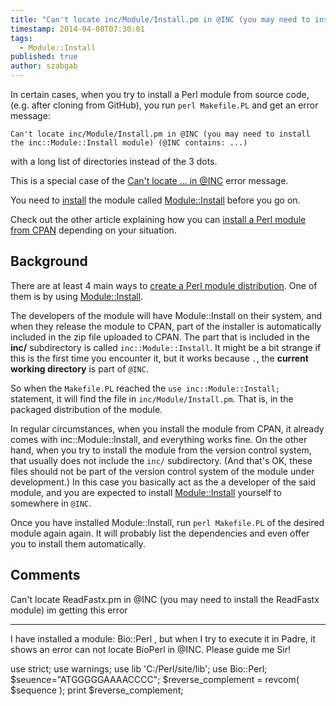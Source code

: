 ```yaml
---
title: "Can't locate inc/Module/Install.pm in @INC (you may need to install the inc::Module::Install module) (@INC contains: ...)"
timestamp: 2014-04-08T07:30:01
tags:
  - Module::Install
published: true
author: szabgab
---
```



In certain cases, when you try to install a Perl module from source code, (e.g. after cloning from GitHub),
you run `perl Makefile.PL` and get an error message:

```
Can't locate inc/Module/Install.pm in @INC (you may need to install the inc::Module::Install module) (@INC contains: ...)
```
with a long list of directories instead of the 3 dots.


This is a special case of the [Can't locate ... in @INC](/cant-locate-in-inc) error message.

You need to [install](/how-to-install-a-perl-module-from-cpan) the module called
[Module::Install](https://metacpan.org/pod/Module::Install) before you go on.

Check out the other article explaining how you can [install a Perl module from CPAN](/how-to-install-a-perl-module-from-cpan)
depending on your situation.


## Background

There are at least 4 main ways to [create a Perl module distribution](/minimal-requirement-to-build-a-sane-cpan-package).
One of them is by using [Module::Install](https://metacpan.org/pod/Module::Install).

The developers of the module will have Module::Install on their system, and when they release the module to CPAN,
part of the installer is automatically included in the zip file uploaded to CPAN. The part that is included in the
**inc/** subdirectory is called `inc::Module::Install`. It might be a bit strange if this is the first time
you encounter it, but it works because `.`, the **current working directory** is part of `@INC`.

So when the `Makefile.PL` reached the `use inc::Module::Install;` statement, it will find the file in
`inc/Module/Install.pm`. That is, in the packaged distribution of the module.

In regular circumstances, when you install the module from CPAN, it already comes with inc::Module::Install, and
everything works fine. On the other hand, when you try to install the module from the version control system,
that usually does not include the `inc/` subdirectory. (And that's OK, these files should not be part of the
version control system of the module under development.) In this case you basically act as the a developer of the said
module, and you are expected to install [Module::Install](https://metacpan.org/pod/Module::Install) yourself
to somewhere in `@INC`.

Once you have installed Module::Install, run `perl Makefile.PL` of the desired module again again.
It will probably list the dependencies and even offer you to install them automatically.

## Comments

Can't locate ReadFastx.pm in @INC (you may need to install the ReadFastx module) im getting this error

<hr>

I have installed a module: Bio::Perl , but when I try to execute it in Padre, it shows an error can not locate BioPerl in @INC. Please guide me Sir!

use strict;
use warnings;
use lib 'C:/Perl/site/lib';
use Bio::Perl;
$seuence="ATGGGGGAAAACCCC";
$reverse_complement = revcom( $sequence );
print $reverse_complement;



